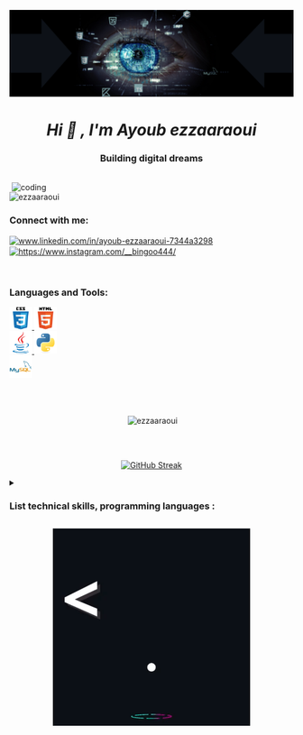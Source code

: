 ![logo](https://github.com/ezzaaraoui/ezzaaraoui/blob/main/Design%20sans%20titre%20(5).png)

<h1 align="center"><i><b>Hi 👋 , I'm Ayoub ezzaaraoui</b></i></h1>
<h3 align="center">Building digital dreams</h3>
<br>
<img align="right" alt="coding" width="500" src="https://media3.giphy.com/media/qgQUggAC3Pfv687qPC/giphy.gif?cid=ecf05e47zdpld8qnplg6xlclabptb531mcwdi69bv7z9bnsd&ep=v1_gifs_related&rid=giphy.gif&ct=g">

<p align="left"> <img src="https://komarev.com/ghpvc/?username=ezzaaraoui&label=Profile%20views&color=0e75b6&style=flat" alt="ezzaaraoui" /> </p>

<h3 align="left">Connect with me:</h3>


<p align="left">
<a href="https://linkedin.com/in/www.linkedin.com/in/ayoub-ezzaaraoui-7344a3298" target="blank"><img align="center" src="https://raw.githubusercontent.com/rahuldkjain/github-profile-readme-generator/master/src/images/icons/Social/linked-in-alt.svg" alt="www.linkedin.com/in/ayoub-ezzaaraoui-7344a3298" height="30" width="40" /></a>
<a href="https://www.instagram.com/__bingoo444/" target="blank"><img align="center" src="https://raw.githubusercontent.com/rahuldkjain/github-profile-readme-generator/master/src/images/icons/Social/instagram.svg" alt="https://www.instagram.com/__bingoo444/" height="30" width="40" /></a>
</p>
<br>
<h3 align="left">Languages and Tools:</h3>
<p align="left"> <a href="https://www.w3schools.com/css/" target="_blank" rel="noreferrer"> <img src="https://raw.githubusercontent.com/devicons/devicon/master/icons/css3/css3-original-wordmark.svg" alt="css3" width="40" height="40"/> </a> <a href="https://www.w3.org/html/" target="_blank" rel="noreferrer"> <img src="https://raw.githubusercontent.com/devicons/devicon/master/icons/html5/html5-original-wordmark.svg" alt="html5" width="40" height="40"/>  </a> <br> <a href="https://www.java.com" target="_blank" rel="noreferrer"> <img src="https://raw.githubusercontent.com/devicons/devicon/master/icons/java/java-original.svg" alt="java" width="40" height="40"/> </a>  <a href="https://www.python.org" target="_blank" rel="noreferrer"> <img src="https://raw.githubusercontent.com/devicons/devicon/master/icons/python/python-original.svg" alt="python" width="40" height="40"/> </a> <br> <a href="https://www.mysql.com/" target="_blank" rel="noreferrer"> <img src="https://raw.githubusercontent.com/devicons/devicon/master/icons/mysql/mysql-original-wordmark.svg" alt="mysql" width="40" height="40"/> </a>  </p>

<br>
<br>




<p align="center">&nbsp;<img  align="center" src="https://github-readme-stats.vercel.app/api?username=ezzaaraoui&show_icons=true&theme=gruvbox" alt="ezzaaraoui" /></p>
<br>
<br>
<p align="center"><a href="https://git.io/streak-stats"><img src="https://github-readme-streak-stats.herokuapp.com?user=ezzaaraoui&theme=dark&hide_border=true&border_radius=4.6" alt="GitHub Streak" /></a></p>
<details>
 <summary><h3>List technical skills, programming languages :</h3></summary>
      <p align="center"><b>Programming Languages:</b> Python, Java<br>
      <b>Web Development:</b> HTML, CSS<br>
      <b>Databases:</b> MySQL<br>
      <b>Version Control:</b> Git<br></p>
</details>
  
<p align="center"><img alt="stay happy" src="https://github.com/ezzaaraoui/ezzaaraoui/blob/main/ezgif.com-video-to-gif%20(2).gif"></p>


 
